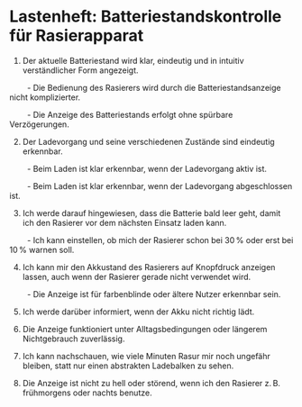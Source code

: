 # Lastenheft: Batteriestandskontrolle für Rasierapparat

1. Der aktuelle Batteriestand wird klar, eindeutig und in intuitiv verständlicher Form angezeigt.

&nbsp;&nbsp;&nbsp;&nbsp;&nbsp;&nbsp;&nbsp; - Die Bedienung des Rasierers wird durch die Batteriestandsanzeige nicht komplizierter.

&nbsp;&nbsp;&nbsp;&nbsp;&nbsp;&nbsp;&nbsp; - Die Anzeige des Batteriestands erfolgt ohne spürbare Verzögerungen.

2. Der Ladevorgang und seine verschiedenen Zustände sind eindeutig erkennbar.

&nbsp;&nbsp;&nbsp;&nbsp;&nbsp;&nbsp;&nbsp; -  Beim Laden ist klar erkennbar, wenn der Ladevorgang aktiv ist.

&nbsp;&nbsp;&nbsp;&nbsp;&nbsp;&nbsp;&nbsp; -  Beim Laden ist klar erkennbar, wenn der Ladevorgang abgeschlossen ist.

3. Ich werde darauf hingewiesen, dass die Batterie bald leer geht, damit ich den Rasierer vor dem nächsten Einsatz laden kann.

&nbsp;&nbsp;&nbsp;&nbsp;&nbsp;&nbsp;&nbsp; - Ich kann einstellen, ob mich der Rasierer schon bei 30 % oder erst bei 10 % warnen soll.

4. Ich kann mir den Akkustand des Rasierers auf Knopfdruck anzeigen lassen, auch wenn der Rasierer gerade nicht verwendet wird.

&nbsp;&nbsp;&nbsp;&nbsp;&nbsp;&nbsp;&nbsp; - Die Anzeige ist für farbenblinde oder ältere Nutzer erkennbar sein.

5. Ich werde darüber informiert, wenn der Akku nicht richtig lädt.

6. Die Anzeige funktioniert unter Alltagsbedingungen oder längerem Nichtgebrauch zuverlässig.

7. Ich kann nachschauen, wie viele Minuten Rasur mir noch ungefähr bleiben, statt nur einen abstrakten Ladebalken zu sehen.

8. Die Anzeige ist nicht zu hell oder störend, wenn ich den Rasierer z. B. frühmorgens oder nachts benutze.